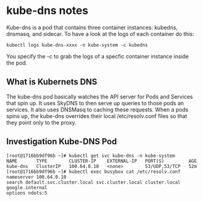 # kube-dns notes
Kube-dns is a pod that contains three container instances: kubedns, dnsmasq, and sidecar. To have a look at the logs of each container do this:
```
kubectl logs kube-dns-xxxx -n kube-system -c kubedns
```
You specify the -c to grab the logs of a specfic container instance inside the pod.

## What is Kubernets DNS
The kube-dns pod basically watches the API server for Pods and Services that spin up. It uses SkyDNS to then serve up queries to those pods an services. It also uses DNSMasq to caching these requests. When a pods spins up, the kube-dns overrides their local /etc/resolv.conf files so that they point only to the proxy. 

## Investigation Kube-DNS Pod
```
[root@1716bb9df96b ~]# kubectl get svc kube-dns -n kube-system
NAME       TYPE        CLUSTER-IP    EXTERNAL-IP   PORT(S)         AGE
kube-dns   ClusterIP   100.64.0.10   <none>        53/UDP,53/TCP   52m
[root@1716bb9df96b ~]# kubectl exec busybox cat /etc/resolv.conf
nameserver 100.64.0.10
search default.svc.cluster.local svc.cluster.local cluster.local google.internal
options ndots:5
```
